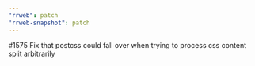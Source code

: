 ```yaml
---
"rrweb": patch
"rrweb-snapshot": patch
---
```


#1575 Fix that postcss could fall over when trying to process css content split arbitrarily

